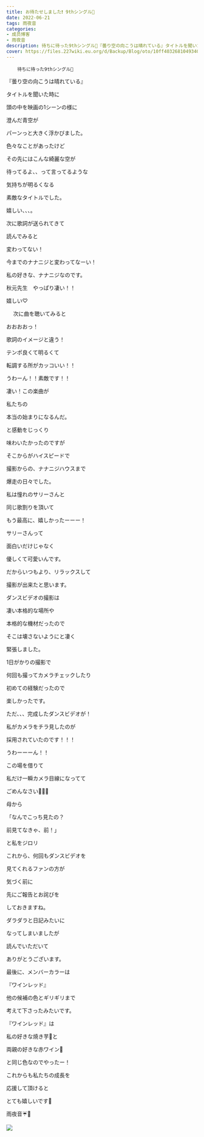 ```yaml
---
title: お待たせしました❗️ 9thシングル🌈
date: 2022-06-21
tags: 雨夜音
categories: 
- 成员博客
- 雨夜音
description: 待ちに待った9thシングル🌈『曇り空の向こうは晴れている』タイトルを聞いた時に頭の中を映画の1シーンの様に澄んだ青空が...
cover: https://files.227wiki.eu.org/d/Backup/Blog/oto/10ff403268104934003cdce8fafb0.jpg 
---
```


        待ちに待った9thシングル🌈





『曇り空の向こうは晴れている』









タイトルを聞いた時に










頭の中を映画の1シーンの様に










澄んだ青空が










パーンっと大きく浮かびました。










色々なことがあったけど



その先にはこんな綺麗な空が












待ってるよ、、って言ってるような










気持ちが明るくなる










素敵なタイトルでした。　


嬉しい、、、。










次に歌詞が送られてきて


読んでみると










変わってない！






今までのナナニジと変わってなーい！










私の好きな、ナナニジなのです。








秋元先生　やっぱり凄い！！






嬉しい♡










　
次に曲を聴いてみると



おおおおっ！







歌詞のイメージと違う！









テンポ良くて明るくて





転調する所がカッコいい！！











うわーん！！素敵です！！







凄い！この楽曲が










私たちの







本当の始まりになるんだ。













と感動をじっくり

味わいたかったのですが










そこからがハイスピードで








撮影からの、ナナニジハウスまで










爆走の日々でした。











私は憧れのサリーさんと　

同じ歌割りを頂いて










もう最高に、嬉しかったーーー！













サリーさんって


面白いだけじゃなく










優しくて可愛いんです。









だからいつもより、リラックスして　








撮影が出来たと思います。









ダンスビデオの撮影は










凄い本格的な場所や


本格的な機材だったので











そこは壊さないようにと凄く　

緊張しました。










1日がかりの撮影で　









何回も撮ってカメラチェックしたり








初めての経験だったので　



楽しかったです。















ただ、、、完成したダンスビデオが！









私がカメラをチラ見したのが








採用されていたのです！！！









うわーーーん！！










この場を借りて










私だけ一瞬カメラ目線になってて


ごめんなさい🙇🏻‍♀️












母から

「なんでこっち見たの？

前見てなきゃ、前！」









と私をジロリ













これから、何回もダンスビデオを


見てくれるファンの方が








気づく前に










先にご報告とお詫びを

しておきますね。











ダラダラと日記みたいに

なってしまいましたが









読んでいただいて　


ありがとうございます。







最後に、メンバーカラーは







『ワインレッド』








他の候補の色とギリギリまで

考えて下さったみたいです。








『ワインレッド』は









私の好きな焼き芋🍠と







両親の好きな赤ワイン🍷









と同じ色なのでやったー！















これからも私たちの成長を





応援して頂けると








とても嬉しいです🤎











雨夜音☔️🍷


![](https://files.227wiki.eu.org/d/Backup/Blog/oto/10ff403268104934003cdce8fafb0.jpg)


